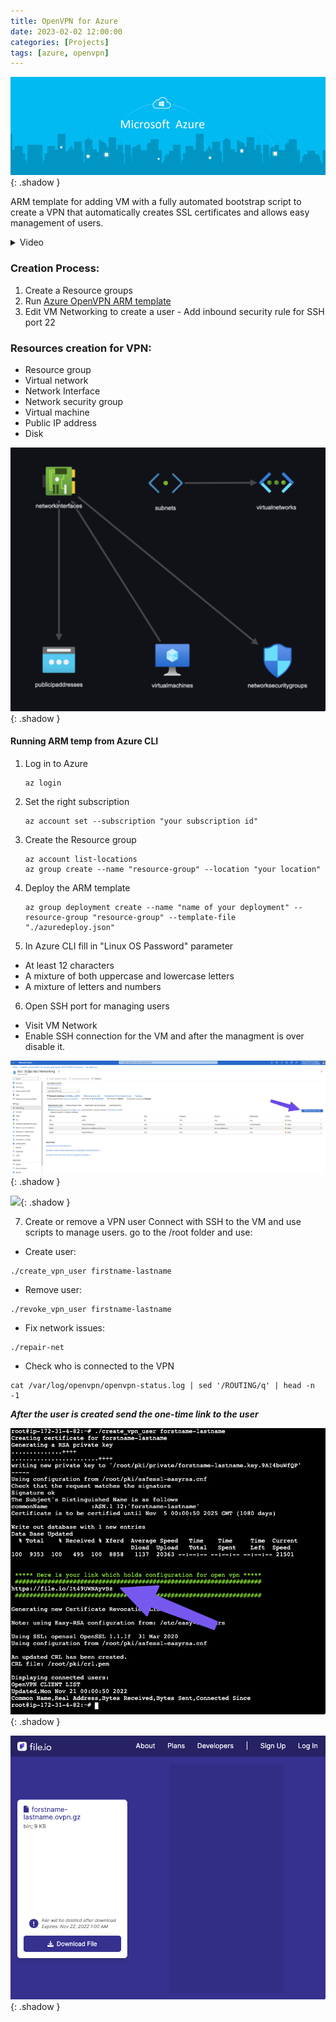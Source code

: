 ```yaml
---
title: OpenVPN for Azure
date: 2023-02-02 12:00:00
categories: [Projects]
tags: [azure, openvpn]
---
```

<script defer data-domain="senad-d.github.io" src="https://plus.seki.ink/js/script.js"></script>
![](https://github.com/senad-d/senad-d.github.io/blob/main/_media/images/azure-banner.png?raw=true){: .shadow }

ARM template for adding VM with a fully automated bootstrap script to create a VPN that automatically creates SSL certificates and allows easy management of users.

<details><summary> Video </summary>

<div style="max-width: 100%; max-height: auto;">
  <video controls style="width: 100%; height: auto;">
    <source src="https://github.com/senad-d/senad-d.github.io/raw/main/_media/video/azure_arm_vpn.mp4" type="video/mp4">
    Your browser does not support the video tag.
  </video>
</div>

</details>


### Creation Process:
1. Create a Resource groups
2. Run [Azure OpenVPN ARM template](https://senad-d.github.io/posts/projects-openvpn-azure-arm/) 
3. Edit VM Networking to create a user
		- Add inbound security rule for SSH port 22

### Resources creation for VPN:
- Resource group
- Virtual network
- Network Interface
- Network security group
- Virtual machine
- Public IP address
- Disk

![](https://github.com/senad-d/senad-d.github.io/blob/main/_media/images/20221121004547.png?raw=true){: .shadow }

#### Running ARM temp from Azure CLI

1. Log in to Azure

   ```shell
   az login
   ```

2. Set the right subscription

   ```shell
   az account set --subscription "your subscription id"
   ```

3. Create the Resource group

   ```shell
   az account list-locations
   az group create --name "resource-group" --location "your location"
   ```

4. Deploy the ARM template

   ```shell
   az group deployment create --name "name of your deployment" --resource-group "resource-group" --template-file "./azuredeploy.json"
   ```

5. In Azure CLI fill in "Linux OS Password" parameter

-   At least 12 characters
-   A mixture of both uppercase and lowercase letters
-   A mixture of letters and numbers
6. Open SSH port for managing users
- Visit VM Network 
- Enable SSH connection for the VM and after the managment is over disable it.

![](https://github.com/senad-d/senad-d.github.io/blob/main/_media/images/add_ssh_rule.png?raw=true){: .shadow }

![](https://github.com/senad-d/senad-d.github.io/blob/main/_media/images/inbound_security_rule_azure.png?raw=true){: .shadow }

7. Create or remove a VPN user
Connect with SSH to the VM and use scripts to manage users.
go to the /root folder and use:
- Create user:
```shell
./create_vpn_user firstname-lastname
```
- Remove user:
```shell
./revoke_vpn_user firstname-lastname
```
- Fix network issues:
```shell
./repair-net
```
- Check who is connected to the VPN
```shell
cat /var/log/openvpn/openvpn-status.log | sed '/ROUTING/q' | head -n -1
```
***After the user is created send the one-time link to the user***

![](https://github.com/senad-d/senad-d.github.io/blob/main/_media/images/vpn_user.png?raw=true){: .shadow }

![](https://github.com/senad-d/senad-d.github.io/blob/main/_media/images/file_io.png?raw=true){: .shadow }
